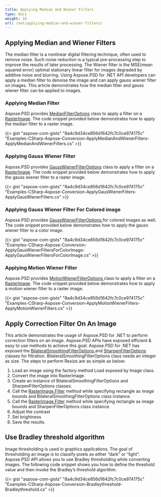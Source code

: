 ```yaml
---
title: Applying Median and Wiener Filters
type: docs
weight: 10
url: /net/applying-median-and-wiener-filters/
---
```


## **Applying Median and Wiener Filters**
The median filter is a nonlinear digital filtering technique, often used to remove noise. Such noise reduction is a typical pre-processing step to improve the results of later processing. The Wiener filter is the MSE(mean squared error) optimal stationary linear filter for images degraded by additive noise and blurring. Using Aspose.PSD for .NET API developers can apply a median filter to denoise the image and can apply gauss wiener filter on images. This article demonstrates how the median filter and gauss wiener filter can be applied to images.
### **Applying Median Filter**
Aspose.PSD provides [MedianFilterOptions](https://reference.aspose.com/net/psd/aspose.psd.imagefilters.filteroptions/medianfilteroptions) class to apply a filter on a [RasterImage](https://reference.aspose.com/net/psd/aspose.psd/rasterimage). The code snippet provided below demonstrates how to apply the median filter to a raster image.

{{< gist "aspose-com-gists" "8a4c9d34ce856d1642fc7c0ce974175c" "Examples-CSharp-Aspose-Conversion-ApplyMedianAndWienerFilters-ApplyMedianAndWienerFilters.cs" >}}


### **Applying Gauss Wiener Filter**
Aspose.PSD provides [GaussWienerFilterOptions](https://reference.aspose.com/net/psd/aspose.psd.imagefilters.filteroptions/gausswienerfilteroptions) class to apply a filter on a [RasterImage](https://reference.aspose.com/net/psd/aspose.psd/rasterimage). The code snippet provided below demonstrates how to apply the gauss wiener filter to a raster image.

{{< gist "aspose-com-gists" "8a4c9d34ce856d1642fc7c0ce974175c" "Examples-CSharp-Aspose-Conversion-ApplyGausWienerFilters-ApplyGausWienerFilters.cs" >}}


### **Applying Gauss Wiener Filter For Colored image**
Aspose.PSD provides [GaussWienerFilterOptions ](https://reference.aspose.com/net/psd/aspose.psd.imagefilters.filteroptions/gausswienerfilteroptions)for colored images as well. The code snippet provided below demonstrates how to apply the gauss wiener filter to a color image.

{{< gist "aspose-com-gists" "8a4c9d34ce856d1642fc7c0ce974175c" "Examples-CSharp-Aspose-Conversion-ApplyGausWienerFiltersForColorImage-ApplyGausWienerFiltersForColorImage.cs" >}}


### **Applying Motion Wiener Filter**
Aspose.PSD provides [MotionWienerFilterOptions ](https://reference.aspose.com/net/psd/aspose.psd.imagefilters.filteroptions/motionwienerfilteroptions)class to apply a filter on a [RasterImage](https://reference.aspose.com/net/psd/aspose.psd/rasterimage). The code snippet provided below demonstrates how to apply a motion wiener filter to a raster image.

{{< gist "aspose-com-gists" "8a4c9d34ce856d1642fc7c0ce974175c" "Examples-CSharp-Aspose-Conversion-ApplyMotionWienerFilters-ApplyMotionWienerFilters.cs" >}}


## **Apply Correction Filter On An Image**
This article demonstrates the usage of Aspose.PSD for .NET to perform correction filters on an image. Aspose.PSD APIs have exposed efficient & easy to use methods to achieve this goal. Aspose.PSD for .NET has exposed the [BilateralSmoothingFilterOptions ](https://reference.aspose.com/net/psd/aspose.psd.imagefilters.filteroptions/bilateralsmoothingfilteroptions)and [SharpenFilterOptions ](https://reference.aspose.com/net/psd/aspose.psd.imagefilters.filteroptions/sharpenfilteroptions)classes for filtration. BilateralSmoothingFilterOptions class needs an integer as size. The steps to perform Resize are as simple as below:

1. Load an image using the factory method Load exposed by Image class.
1. Convert the image into RasterImage.
1. Create an instance of BilateralSmoothingFilterOptions and SharpenFilterOptions classes.
1. Call the [RasterImage.Filter](https://reference.aspose.com/psd/net/aspose.psd/rasterimage/methods/filter) method while specifying rectangle as image bounds and BilateralSmoothingFilterOptions class instance.
1. Call the [RasterImage.Filter](https://reference.aspose.com/psd/net/aspose.psd/rasterimage/methods/filter) method while specifying rectangle as image bounds and SharpenFilterOptions class instance.
1. Adjust the contrast
1. Set brightness
1. Save the results.


## **Use Bradley threshold algorithm**
Image thresholding is used in graphics applications. The goal of thresholding an image is to classify pixels as either “dark” or “light”. Aspose.PSD API allows you to use Bradley thresholding while converting images. The following code snippet shows you how to define the threshold value and then invoke the Bradley’s threshold algorithm.

{{< gist "aspose-com-gists" "8a4c9d34ce856d1642fc7c0ce974175c" "Examples-CSharp-Aspose-Conversion-Bradleythreshold-Bradleythreshold.cs" >}}
